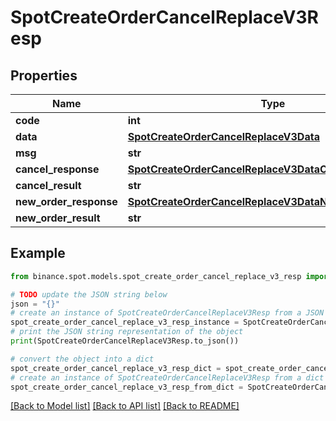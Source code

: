 # SpotCreateOrderCancelReplaceV3Resp


## Properties

Name | Type | Description | Notes
------------ | ------------- | ------------- | -------------
**code** | **int** |  | [optional] 
**data** | [**SpotCreateOrderCancelReplaceV3Data**](SpotCreateOrderCancelReplaceV3Data.md) |  | [optional] 
**msg** | **str** |  | [optional] 
**cancel_response** | [**SpotCreateOrderCancelReplaceV3DataCancelResponse**](SpotCreateOrderCancelReplaceV3DataCancelResponse.md) |  | [optional] 
**cancel_result** | **str** |  | [optional] 
**new_order_response** | [**SpotCreateOrderCancelReplaceV3DataNewOrderResponse**](SpotCreateOrderCancelReplaceV3DataNewOrderResponse.md) |  | [optional] 
**new_order_result** | **str** |  | [optional] 

## Example

```python
from binance.spot.models.spot_create_order_cancel_replace_v3_resp import SpotCreateOrderCancelReplaceV3Resp

# TODO update the JSON string below
json = "{}"
# create an instance of SpotCreateOrderCancelReplaceV3Resp from a JSON string
spot_create_order_cancel_replace_v3_resp_instance = SpotCreateOrderCancelReplaceV3Resp.from_json(json)
# print the JSON string representation of the object
print(SpotCreateOrderCancelReplaceV3Resp.to_json())

# convert the object into a dict
spot_create_order_cancel_replace_v3_resp_dict = spot_create_order_cancel_replace_v3_resp_instance.to_dict()
# create an instance of SpotCreateOrderCancelReplaceV3Resp from a dict
spot_create_order_cancel_replace_v3_resp_from_dict = SpotCreateOrderCancelReplaceV3Resp.from_dict(spot_create_order_cancel_replace_v3_resp_dict)
```
[[Back to Model list]](../README.md#documentation-for-models) [[Back to API list]](../README.md#documentation-for-api-endpoints) [[Back to README]](../README.md)


